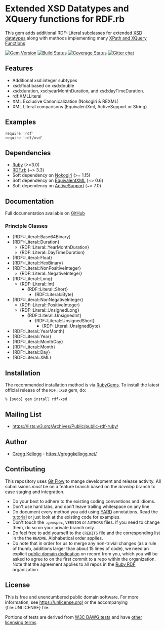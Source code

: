 # Extended XSD Datatypes and XQuery functions for RDF.rb

This gem adds additional RDF::Literal subclasses for extended [XSD datatypes][] along with methods implementing many [XPath and XQuery Functions][]

[![Gem Version](https://badge.fury.io/rb/rdf-xsd.svg)](https://badge.fury.io/rb/rdf-xsd)
[![Build Status](https://github.com/ruby-rdf/rdf-xsd/workflows/CI/badge.svg?branch=develop)](https://github.com/ruby-rdf/rdf-xsd/actions?query=workflow%3ACI)
[![Coverage Status](https://coveralls.io/repos/ruby-rdf/rdf-xsd/badge.svg)](https://coveralls.io/github/ruby-rdf/rdf-xsd?branch=develop)
[![Gitter chat](https://badges.gitter.im/ruby-rdf/rdf.png)](https://gitter.im/ruby-rdf/rdf)

## Features

* Additional xsd:integer subtypes
* xsd:float based on xsd:double
* xsd:duration, xsd:yearMonthDuration, and xsd:dayTimeDuration.
* rdf:XMLLiteral
* XML Exclusive Canonicalization (Nokogiri & REXML)
* XML Literal comparisons (EquivalentXml, ActiveSupport or String)

## Examples

    require 'rdf'
    require 'rdf/xsd'

## Dependencies
* [Ruby](https://ruby-lang.org/) (>=3.0)
* [RDF.rb](https://rubygems.org/gems/rdf) (~> 3.3)
* Soft dependency on [Nokogiri](https://rubygems.org/gems/nokogiri) (>= 1.15)
* Soft dependency on [EquivalentXML](https://rubygems.org/gems/equivalent-xml) (~> 0.6)
* Soft dependency on [ActiveSupport](https://rubygems.org/gems/activesupport) (~> 7.0)

## Documentation
Full documentation available on [GitHub][XSD doc]

### Principle Classes
* {RDF::Literal::Base64Binary}
* {RDF::Literal::Duration}
    * {RDF::Literal::YearMonthDuration}
    * {RDF::Literal::DayTimeDuration}
* {RDF::Literal::Float}
* {RDF::Literal::HexBinary}
* {RDF::Literal::NonPositiveInteger}
    * {RDF::Literal::NegativeInteger}
* {RDF::Literal::Long}
    * {RDF::Literal::Int}
        * {RDF::Literal::Short}
            * {RDF::Literal::Byte}
* {RDF::Literal::NonNegativeInteger}
    * {RDF::Literal::PositiveInteger}
    * {RDF::Literal::UnsignedLong}
        * {RDF::Literal::UnsignedInt}
            * {RDF::Literal::UnsignedShort}
                * {RDF::Literal::UnsignedByte}
* {RDF::Literal::YearMonth}
* {RDF::Literal::Year}
* {RDF::Literal::MonthDay}
* {RDF::Literal::Month}
* {RDF::Literal::Day}
* {RDF::Literal::XML}

## Installation

The recommended installation method is via [RubyGems](https://rubygems.org/).
To install the latest official release of the `RDF::XSD` gem, do:

    % [sudo] gem install rdf-xsd

## Mailing List

* <https://lists.w3.org/Archives/Public/public-rdf-ruby/>

## Author

* [Gregg Kellogg](https://github.com/gkellogg) - <https://greggkellogg.net/>

## Contributing
This repository uses [Git Flow](https://github.com/nvie/gitflow) to mange development and release activity. All submissions _must_ be on a feature branch based on the _develop_ branch to ease staging and integration.

* Do your best to adhere to the existing coding conventions and idioms.
* Don't use hard tabs, and don't leave trailing whitespace on any line.
* Do document every method you add using [YARD][] annotations. Read the
  [tutorial][YARD-GS] or just look at the existing code for examples.
* Don't touch the `.gemspec`, `VERSION` or `AUTHORS` files. If you need to
  change them, do so on your private branch only.
* Do feel free to add yourself to the `CREDITS` file and the corresponding
  list in the the `README`. Alphabetical order applies.
* Do note that in order for us to merge any non-trivial changes (as a rule
  of thumb, additions larger than about 15 lines of code), we need an
  explicit [public domain dedication][PDD] on record from you,
  which you will be asked to agree to on the first commit to a repo within the organization.
  Note that the agreement applies to all repos in the [Ruby RDF](https://github.com/ruby-rdf/) organization.

## License

This is free and unencumbered public domain software. For more information,
see <https://unlicense.org/> or the accompanying {file:UNLICENSE} file.

Portions of tests are derived from [W3C DAWG tests](https://www.w3.org/2001/sw/DataAccess/tests/) and have [other licensing terms](https://www.w3.org/2001/sw/DataAccess/tests/data-r2/LICENSE).

[Ruby]:       https://ruby-lang.org/
[RDF]:        https://www.w3.org/RDF/
[YARD]:       https://yardoc.org/
[YARD-GS]:    https://rubydoc.info/docs/yard/file/docs/GettingStarted.md
[PDD]:              https://unlicense.org/#unlicensing-contributions
[Backports]:  https://rubygems.org/gems/backports
[XSD Datatypes]: https://www.w3.org/TR/2004/REC-xmlschema-2-20041028/#built-in-datatypes
[XPath and XQuery Functions]: https://www.w3.org/TR/xpath-functions/
[XSD Doc]: https://ruby-rdf.github.io/rdf-xsd
